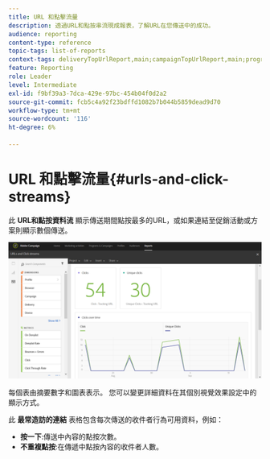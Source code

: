 ```yaml
---
title: URL 和點擊流量
description: 透過URL和點按串流現成報表，了解URL在您傳送中的成功。
audience: reporting
content-type: reference
topic-tags: list-of-reports
context-tags: deliveryTopUrlReport,main;campaignTopUrlReport,main;programTopUrlReport,main
feature: Reporting
role: Leader
level: Intermediate
exl-id: f9bf39a3-7dca-429e-97bc-454b04f0d2a2
source-git-commit: fcb5c4a92f23bdffd1082b7b044b5859dead9d70
workflow-type: tm+mt
source-wordcount: '116'
ht-degree: 6%

---
```


# URL 和點擊流量{#urls-and-click-streams}

此 **URL和點按資料流** 顯示傳送期間點按最多的URL，或如果連結至促銷活動或方案則顯示數個傳送。

![](assets/delivery_reports_8.png)

每個表由摘要數字和圖表表示。 您可以變更詳細資料在其個別視覺效果設定中的顯示方式。

此 **最常造訪的連結** 表格包含每次傳送的收件者行為可用資料，例如：

* **按一下**:傳送中內容的點按次數。
* **不重複點按**:在傳遞中點按內容的收件者人數。

